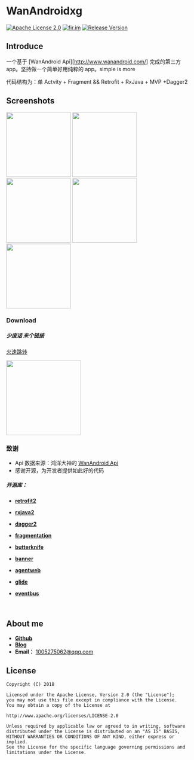 #  WanAndroidxg

[![Apache License 2.0][1]][2]
[![fir.im][3]][4] 
[![Release Version][5]][6]

## Introduce

一个基于  [WanAndroid Api][http://www.wanandroid.com/]  完成的第三方 app。坚持做一个简单好用纯粹的 app。simple is more

代码结构为：单 Actvity + Fragment && Retrofit + RxJava + MVP +Dagger2



## Screenshots

<img width="173" height=“274” src="http://onfkdy4l9.bkt.clouddn.com/01.jpg"></img>
<img width="173" height=“274” src="http://onfkdy4l9.bkt.clouddn.com/02.jpg"></img>
<img width="173" height=“274” src="http://onfkdy4l9.bkt.clouddn.com/03.jpg"></img>
<img width="173" height=“274” src="http://onfkdy4l9.bkt.clouddn.com/04.jpg"></img>
<img width="173" height=“274” src="http://onfkdy4l9.bkt.clouddn.com/05.jpg"></img>

### Download

##### 少废话 来个链接

[火速跳转](https://fir.im/rqbw)  

<img width="200" height=“200” src="http://onfkdy4l9.bkt.clouddn.com/06.jpg"></img>



### 致谢

- Api 数据来源：鸿洋大神的   [WanAndroid Api](http://www.wanandroid.com/)
- 感谢开源，为开发者提供如此好的代码


##### 开源库：
- [**retrofit2**](https://github.com/square/retrofit)

- [**rxjava2**](https://github.com/ReactiveX/RxJava)

- [**dagger2**](https://github.com/google/dagger)

- [**fragmentation**](https://github.com/YoKeyword/Fragmentation)

- [**butterknife**](https://github.com/JakeWharton/butterknife)

- [**banner**](https://github.com/youth5201314/banner)

- [**agentweb**](https://github.com/Justson/AgentWeb)

- [**glide**](https://github.com/bumptech/glide)

- [**eventbus**](https://github.com/greenrobot/EventBus)

  ​


## About me



- [**Github**](https://github.com/fangxiaogang)
- [**Blog**](https://fangxiaogang.github.io/)
- **Email：** 1005275062@qqq.com




## License
```
Copyright (C) 2018

Licensed under the Apache License, Version 2.0 (the "License");
you may not use this file except in compliance with the License.
You may obtain a copy of the License at

http://www.apache.org/licenses/LICENSE-2.0

Unless required by applicable law or agreed to in writing, software
distributed under the License is distributed on an "AS IS" BASIS,
WITHOUT WARRANTIES OR CONDITIONS OF ANY KIND, either express or implied.
See the License for the specific language governing permissions and
limitations under the License.
```








[1]:https://img.shields.io/:license-apache-blue.svg
[2]:https://www.apache.org/licenses/LICENSE-2.0.html
[3]:https://img.shields.io/badge/download-fir.im-blue.svg
[4]:https://fir.im/rqbw
[5]:https://img.shields.io/badge/API-16%2B-red.svg?style=flat
[6]:https://android-arsenal.com/api?level=16
